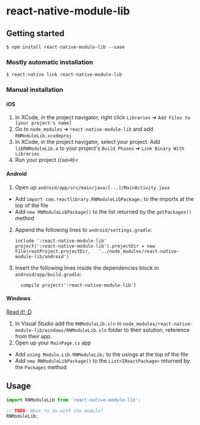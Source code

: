 
# react-native-module-lib

## Getting started

`$ npm install react-native-module-lib --save`

### Mostly automatic installation

`$ react-native link react-native-module-lib`

### Manual installation


#### iOS

1. In XCode, in the project navigator, right click `Libraries` ➜ `Add Files to [your project's name]`
2. Go to `node_modules` ➜ `react-native-module-lib` and add `RNModuleLib.xcodeproj`
3. In XCode, in the project navigator, select your project. Add `libRNModuleLib.a` to your project's `Build Phases` ➜ `Link Binary With Libraries`
4. Run your project (`Cmd+R`)<

#### Android

1. Open up `android/app/src/main/java/[...]/MainActivity.java`
  - Add `import com.reactlibrary.RNModuleLibPackage;` to the imports at the top of the file
  - Add `new RNModuleLibPackage()` to the list returned by the `getPackages()` method
2. Append the following lines to `android/settings.gradle`:
  	```
  	include ':react-native-module-lib'
  	project(':react-native-module-lib').projectDir = new File(rootProject.projectDir, 	'../node_modules/react-native-module-lib/android')
  	```
3. Insert the following lines inside the dependencies block in `android/app/build.gradle`:
  	```
      compile project(':react-native-module-lib')
  	```

#### Windows
[Read it! :D](https://github.com/ReactWindows/react-native)

1. In Visual Studio add the `RNModuleLib.sln` in `node_modules/react-native-module-lib/windows/RNModuleLib.sln` folder to their solution, reference from their app.
2. Open up your `MainPage.cs` app
  - Add `using Module.Lib.RNModuleLib;` to the usings at the top of the file
  - Add `new RNModuleLibPackage()` to the `List<IReactPackage>` returned by the `Packages` method


## Usage
```javascript
import RNModuleLib from 'react-native-module-lib';

// TODO: What to do with the module?
RNModuleLib;
```
  